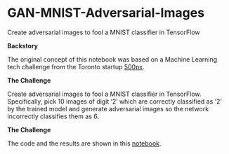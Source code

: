 # GAN-MNIST-Adversarial-Images
Create adversarial images to fool a MNIST classifier in TensorFlow

**Backstory**

The original concept of this notebook was based on a Machine Learning tech challenge from the Toronto startup [500px](https://500px.com). 

**The Challenge**

Create adversarial images to fool a MNIST classifier in TensorFlow. Specifically, pick 10 images of digit ‘2’ which are correctly classified as ‘2’ by the trained model and generate adversarial images so the network incorrectly classifies them as 6.

**The Challenge**

The code and the results are shown in this [notebook](https://github.com/oghabi/500px/blob/master/500px.ipynb). 
